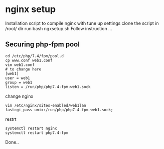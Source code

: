 # nginx setup
Installation script to compile nginx with tune up settings clone the script in /root/ dir run bash ngxsetup.sh Follow instruction ...
## Securing php-fpm pool
```
cd /etc/php/7.4/fpm/pool.d
cp www.conf web1.conf
vim web1.conf
# to change here
[web1]
user = web1
group = web1
listen = /run/php/php7.4-fpm-web1.sock
```
change nginx
```
vim /etc/nginx/sites-enabled/web1lan
fastcgi_pass unix:/run/php/php7.4-fpm-web1.sock;
```
restrt
```
systemctl restart nginx
systemctl restart php7.4-fpm
```
Done..

